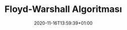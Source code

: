 ---
title: "Floyd-Warshall Algoritması"
description: ""
lead: ""
date: 2020-11-16T13:59:39+01:00
lastmod: 2020-11-16T13:59:39+01:00
draft: false
images: []
menu:
  docs:
    parent: "dynamic-programming"
weight: 11
toc: true
---